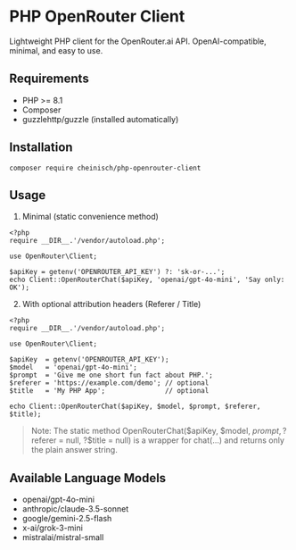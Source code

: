 # PHP OpenRouter Client

Lightweight PHP client for the OpenRouter.ai API.
OpenAI-compatible, minimal, and easy to use.

## Requirements

* PHP >= 8.1
* Composer
* guzzlehttp/guzzle (installed automatically)

## Installation

`composer require cheinisch/php-openrouter-client`

## Usage

1) Minimal (static convenience method)
```
<?php
require __DIR__.'/vendor/autoload.php';

use OpenRouter\Client;

$apiKey = getenv('OPENROUTER_API_KEY') ?: 'sk-or-...';
echo Client::OpenRouterChat($apiKey, 'openai/gpt-4o-mini', 'Say only: OK');
```

2) With optional attribution headers (Referer / Title)
```
<?php
require __DIR__.'/vendor/autoload.php';

use OpenRouter\Client;

$apiKey  = getenv('OPENROUTER_API_KEY');
$model   = 'openai/gpt-4o-mini';
$prompt  = 'Give me one short fun fact about PHP.';
$referer = 'https://example.com/demo'; // optional
$title   = 'My PHP App';               // optional

echo Client::OpenRouterChat($apiKey, $model, $prompt, $referer, $title);
```
> Note: The static method OpenRouterChat($apiKey, $model, $prompt, ?$referer = null, ?$title = null) is a wrapper for chat(...) and returns only the plain answer string.

## Available Language Models

* openai/gpt-4o-mini
* anthropic/claude-3.5-sonnet
* google/gemini-2.5-flash
* x-ai/grok-3-mini
* mistralai/mistral-small